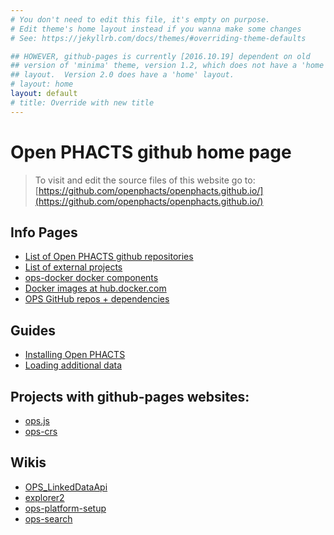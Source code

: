 ```yaml
---
# You don't need to edit this file, it's empty on purpose.
# Edit theme's home layout instead if you wanna make some changes
# See: https://jekyllrb.com/docs/themes/#overriding-theme-defaults

## HOWEVER, github-pages is currently [2016.10.19] dependent on old
## version of 'minima' theme, version 1.2, which does not have a 'home'
## layout.  Version 2.0 does have a 'home' layout.
# layout: home
layout: default
# title: Override with new title
---
```


# Open PHACTS github home page


> To visit and edit the source files of this website go to: [https://github.com/openphacts/openphacts.github.io/](https://github.com/openphacts/openphacts.github.io/)

<!-- {{ "https://openphacts.github.io/ops.js/" | absolute_url }} -->

## Info Pages

* [List of Open PHACTS github repositories](/github-Repositories)
* [List of external projects](/External-Components)
* [ops-docker docker components](/ops-docker-components)
* [Docker images at hub.docker.com](/Docker-Hub-Images)
* [OPS GitHub repos + dependencies](/Repo-Dependencies)

## Guides

* [Installing Open PHACTS](http://github.com/openphacts/ops-docker/blob/master/README.md)
* [Loading additional data](/Loading-additional-data)


## Projects with github-pages websites:

* [ops.js](http://openphacts.github.io/ops.js/)
* [ops-crs](http://openphacts.github.io/ops-crs/)

## Wikis

* [OPS_LinkedDataApi](http://github.com/openphacts/OPS_LinkedDataApi/wiki/)
* [explorer2](http://github.com/openphacts/explorer2/wiki/)
* [ops-platform-setup](http://github.com/openphacts/ops-platform-setup/wiki/)
* [ops-search](http://github.com/openphacts/ops-search/wiki/)
